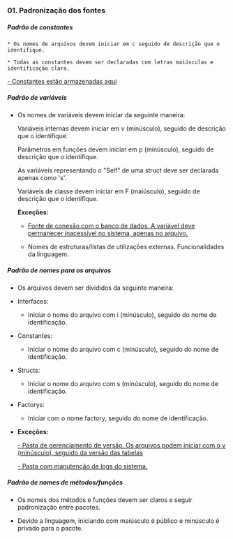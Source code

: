 # <h3>01. Padronização dos fontes

<h5> Padrão de constantes </h5>

    * Os nomes de arquivos devem iniciar em c seguido de descrição que o identifique.

    * Todas as constantes devem ser declaradas com letras maiúsculas e identificação clara.

  [- Constantes estão armazenadas aqui](./constantes)

<h5> Padrão de variáveis </h5>

  - Os nomes de variáveis devem iniciar da seguinte maneira:

    Variáveis internas devem iniciar em v (minúsculo), seguido de descrição que o identifique.
  
    Parâmetros em funções devem iniciar em p (minúsculo), seguido de descrição que o identifique.

    As variáveis representando o "Self" de uma struct deve ser declarada apenas como 's'.

    Variáveis de classe devem iniciar em F (maiúsculo), seguido de descrição que o identifique.

    <b>Exceções:</b>

      - [Fonte de conexão com o banco de dados. A variável deve permanecer inacessível no sistema, apenas no arquivo.](./conexaoBanco/conexaoBanco.go)

      - Nomes de estruturas/listas de utilizações externas. Funcionalidades da linguagem.

<h5> Padrão de nomes para os arquivos </h5>

  - Os arquivos devem ser divididos da seguinte maneira:

  * Interfaces: 
    - Iniciar o nome do arquivo com i (minúsculo), seguido do nome de identificação.
  * Constantes:
    - Iniciar o nome do arquivo com c (minúsculo), seguido do nome de identificação.
  * Structs: 
    - Iniciar o nome do arquivo com s (minúsculo), seguido do nome de identificação.
  * Factorys:
    - Iniciar com o nome factory, seguido do nome de identificação.

  * <b>Exceções:</b>

    [- Pasta de gerenciamento de versão. Os arquivos podem iniciar com o v (minúsculo), seguido da versão das tabelas](./gerenciaVersao)
  
    [- Pasta com manutenção de logs do sistema.](./logsGeral)

<h5> Padrão de nomes de métodos/funções </h5>

  - Os nomes dos métodos e funções devem ser claros e seguir padronização entre pacotes.

  * Devido a linguagem, iniciando com maiúsculo é público e minúsculo é privado para o pacote.